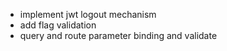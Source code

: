 - implement jwt logout mechanism
- add flag validation
- query and route parameter binding and validate